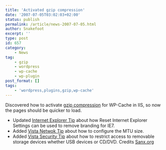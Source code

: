 ```yaml
---
title: 'Activated gzip compression'
date: '2007-07-05T03:02:03+02:00'
status: publish
permalink: /article/news-2007-07-05.html
author: Snakefoot
excerpt: ''
type: post
id: 657
category:
    - News
tag:
    - gzip
    - wordpress
    - wp-cache
    - wp-plugin
post_format: []
tags:
    - 'wordpress,plugins,gzip,wp-cache'
---
```

Discovered how to activate [gzip compression](http://blog.saddey.net/2007/02/11/wpcache-21-revisited-compression/) for WP-Cache in IIS, so now the pages should be quicker to load.

- Updated [Internet Explorer Tip](/article/ie-branding.html) about how Reset Internet Explorer Settings can be used to remove branding for IE7.
- Added [Vista Netwok Tip](/article/vista-tcpip-mtu.html) about how to configure the MTU size.
- Added [Vista Security Tip](/article/winnt-removable-storage.html) about how to restrict access to removable storage devices whether USB devices or CD/DVD. Credits [Sanx.org](http://sanx.org/tipShow.asp?index=323)